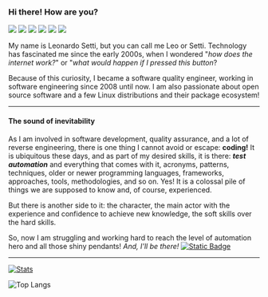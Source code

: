 ### Hi there! How are you?

[<img src="https://img.shields.io/badge/NERD-orange?style=for-the-badge&logo=archlinux&labelColor=black" />](#)
[<img src="https://img.shields.io/badge/AUTOMATION-orange?style=for-the-badge&logo=selenium&labelColor=black" />](#)
[<img src="https://img.shields.io/badge/Cypress-orange?style=for-the-badge&logo=cypress&labelColor=%23010a20" />](#)
[<img src="https://img.shields.io/badge/JavaScript-orange?style=for-the-badge&logo=javascript&labelColor=black" />](#)
[<img src="https://img.shields.io/badge/Test-orange?style=for-the-badge&logo=cucumber&labelColor=%23010a20" />](#)
[<img src="https://img.shields.io/badge/LinkedIn-orange?style=for-the-badge&logo=linkedin&logoColor=blue&labelColor=black" />](https://linkedin.com/in/leonardo-setti)

My name is Leonardo Setti, but you can call me Leo or Setti. Technology has fascinated me since the early 2000s, when I wondered "*how does the internet work?*" or "*what would happen if I pressed this button*?

Because of this curiosity, I became a software quality engineer, working in software engineering since 2008 until now. I am also passionate about open source software and a few Linux distributions and their package ecosystem!

---

#### The sound of inevitability

As I am involved in software development, quality assurance, and a lot of reverse engineering, there is one thing I cannot avoid or escape: **coding!** It is ubiquitous these days, and as part of my desired skills, it is there: ***test automation*** and everything that comes with it, acronyms, patterns, techniques, older or newer programming languages, frameworks, approaches, tools, methodologies, and so on. Yes! It is a colossal pile of things we are supposed to know and, of course, experienced.

But there is another side to it: the character, the main actor with the experience and confidence to achieve new knowledge, the soft skills over the hard skills.

So, now I am struggling and working hard to reach the level of automation hero and all those shiny pendants!
_And, I'll be there!_
[<img alt="Static Badge" src="https://img.shields.io/badge/%3Awq!-orange?logo=vim&logoColor=green&labelColor=grey"/>](#hi-there-how-are-you)

---

[![Stats](https://github-readme-stats.vercel.app/api?username=leonardosetti&theme=gruvbox&show_icons=true&hide=stars,issues,contribs)](https://github.com/anuraghazra/github-readme-stats)

![Top Langs](https://github-readme-stats.vercel.app/api/top-langs/?username=anuraghazra&size_weight=0.5&count_weight=0.5&langs_count=6&layout=compact)
